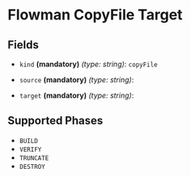 # Flowman CopyFile Target

## Fields

* `kind` **(mandatory)** *(type: string)*: `copyFile`

* `source` **(mandatory)** *(type: string)*: 
* `target` **(mandatory)** *(type: string)*: 


## Supported Phases
* `BUILD`
* `VERIFY`
* `TRUNCATE`
* `DESTROY`
